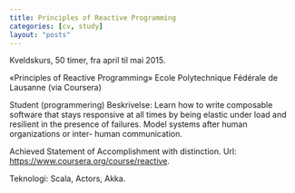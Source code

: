 ```yaml
---
title: Principles of Reactive Programming
categories: [cv, study]
layout: "posts"
---
```


Kveldskurs, 50 timer, fra april til mai 2015.

«Principles of Reactive Programming»
Ecole Polytechnique Fédérale de Lausanne (via Coursera)

Student (programmering)
Beskrivelse: Learn how to write composable software that stays responsive at all times by being elastic under load and resilient in the presence of failures. Model systems after human organizations or inter- human communication.

Achieved Statement of Accomplishment with distinction.
Url: https://www.coursera.org/course/reactive.

Teknologi: Scala, Actors, Akka.